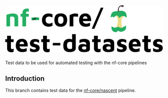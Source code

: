 # ![nfcore/test-datasets](docs/images/test-datasets_logo.png)
Test data to be used for automated testing with the nf-core pipelines

## Introduction
This branch contains test data for the [nf-core/nascent](https://github.com/nf-core/nascent) pipeline.


